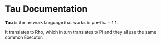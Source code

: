 # Tau Documentation

**Tau** is the network language that works in pre-fix: + 1 1.

It translates to Rho, which in turn translates to Pi and they all use the same common Executor.

